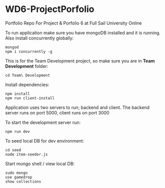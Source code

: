 # WD6-ProjectPorfolio
Portfolio Repo For Project &amp; Porfolio 6 at Full Sail University Online

To run application make sure you have mongoDB installed and it is running.
Also install concurrently globally:
```
mongod
npm i concurrently -g
```


This is for the Team Development project, so make sure you are in **Team Development** folder:
````
cd Team\ Development
````

Install dependencies:
````
npm install
npm run client-install
````


Application uses two servers to run; backend and client.
The backend server runs on port 5000, client runs on port 3000

To start the development server run:
````
npm run dev
````

To seed local DB for dev environment:
````
cd seed
node item-seeder.js
````

Start mongo shell / view local DB:
````
sudo mongo
use gamedrop
show collections
````
